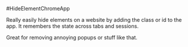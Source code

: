 #HideElementChromeApp

Really easily hide elements on a website by adding the class or id to the app. It remembers the state across tabs and sessions.

Great for removing annoying popups or stuff like that.
